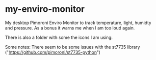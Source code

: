 # my-enviro-monitor
My desktop Pimoroni Enviro Monitor to track temperature, light, humidty and pressure. As a bonus it warns me when I am too loud again.

There is also a folder with some the icons I am using.

Some notes:
There seem to be some issues with the st7735 library ("https://github.com/pimoroni/st7735-python")
